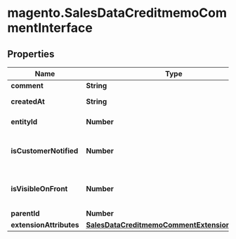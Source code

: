 # magento.SalesDataCreditmemoCommentInterface

## Properties
Name | Type | Description | Notes
------------ | ------------- | ------------- | -------------
**comment** | **String** | Comment. | 
**createdAt** | **String** | Created-at timestamp. | [optional] 
**entityId** | **Number** | Credit memo ID. | [optional] 
**isCustomerNotified** | **Number** | Is-customer-notified flag value. | 
**isVisibleOnFront** | **Number** | Is-visible-on-storefront flag value. | 
**parentId** | **Number** | Parent ID. | 
**extensionAttributes** | [**SalesDataCreditmemoCommentExtensionInterface**](SalesDataCreditmemoCommentExtensionInterface.md) |  | [optional] 


